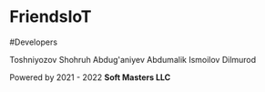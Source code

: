 # FriendsIoT 
#Developers

Toshniyozov Shohruh
Abdug'aniyev Abdumalik
Ismoilov Dilmurod


Powered by
2021 - 2022 <b>Soft Masters LLC</b>
